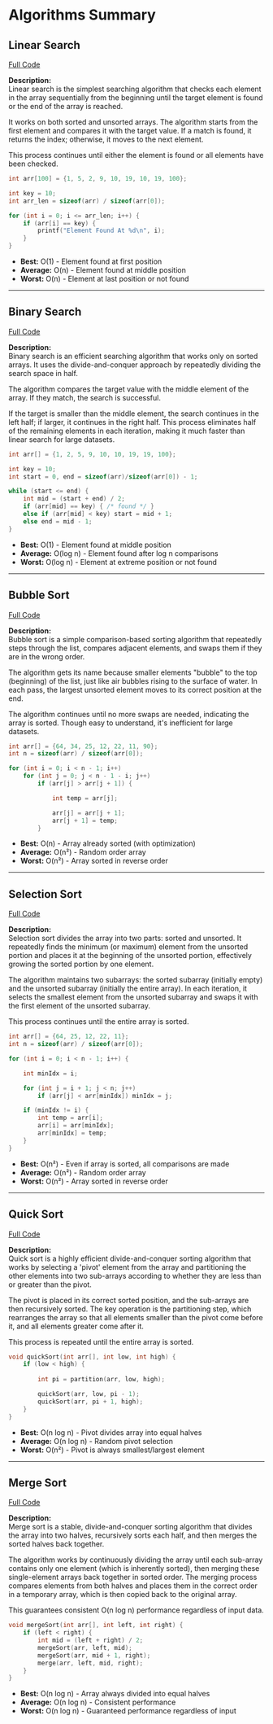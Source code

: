 # Algorithms Summary

## Linear Search

[Full Code](LinearSearch.cpp)

**Description:**  
Linear search is the simplest searching algorithm that checks each element in the array sequentially from the beginning until the target element is found or the end of the array is reached.

It works on both sorted and unsorted arrays. The algorithm starts from the first element and compares it with the target value. If a match is found, it returns the index; otherwise, it moves to the next element.

This process continues until either the element is found or all elements have been checked.

```c
int arr[100] = {1, 5, 2, 9, 10, 19, 10, 19, 100};

int key = 10;
int arr_len = sizeof(arr) / sizeof(arr[0]);

for (int i = 0; i <= arr_len; i++) {
    if (arr[i] == key) {
        printf("Element Found At %d\n", i);
    }
}
```

- **Best:** O(1) - Element found at first position  
- **Average:** O(n) - Element found at middle position  
- **Worst:** O(n) - Element at last position or not found  

---

## Binary Search

[Full Code](BinarySearch.cpp)

**Description:**  
Binary search is an efficient searching algorithm that works only on sorted arrays. It uses the divide-and-conquer approach by repeatedly dividing the search space in half.

The algorithm compares the target value with the middle element of the array. If they match, the search is successful.

If the target is smaller than the middle element, the search continues in the left half; if larger, it continues in the right half. This process eliminates half of the remaining elements in each iteration, making it much faster than linear search for large datasets.

```c
int arr[] = {1, 2, 5, 9, 10, 10, 19, 19, 100};

int key = 10;
int start = 0, end = sizeof(arr)/sizeof(arr[0]) - 1;

while (start <= end) {
    int mid = (start + end) / 2;
    if (arr[mid] == key) { /* found */ }
    else if (arr[mid] < key) start = mid + 1;
    else end = mid - 1;
}
```

- **Best:** O(1) - Element found at middle position  
- **Average:** O(log n) - Element found after log n comparisons  
- **Worst:** O(log n) - Element at extreme position or not found  

---

## Bubble Sort

[Full Code](BubbleSort.cpp)

**Description:**  
Bubble sort is a simple comparison-based sorting algorithm that repeatedly steps through the list, compares adjacent elements, and swaps them if they are in the wrong order.

The algorithm gets its name because smaller elements "bubble" to the top (beginning) of the list, just like air bubbles rising to the surface of water. In each pass, the largest unsorted element moves to its correct position at the end.

The algorithm continues until no more swaps are needed, indicating the array is sorted. Though easy to understand, it's inefficient for large datasets.

```c
int arr[] = {64, 34, 25, 12, 22, 11, 90};
int n = sizeof(arr) / sizeof(arr[0]);

for (int i = 0; i < n - 1; i++)
    for (int j = 0; j < n - 1 - i; j++)
        if (arr[j] > arr[j + 1]) {

            int temp = arr[j];

            arr[j] = arr[j + 1];
            arr[j + 1] = temp;
        }
```

- **Best:** O(n) - Array already sorted (with optimization)  
- **Average:** O(n²) - Random order array  
- **Worst:** O(n²) - Array sorted in reverse order  

---

## Selection Sort

[Full Code](SelectionSort.cpp)

**Description:**  
Selection sort divides the array into two parts: sorted and unsorted. It repeatedly finds the minimum (or maximum) element from the unsorted portion and places it at the beginning of the unsorted portion, effectively growing the sorted portion by one element.

The algorithm maintains two subarrays: the sorted subarray (initially empty) and the unsorted subarray (initially the entire array). In each iteration, it selects the smallest element from the unsorted subarray and swaps it with the first element of the unsorted subarray.

This process continues until the entire array is sorted.

```c
int arr[] = {64, 25, 12, 22, 11};
int n = sizeof(arr) / sizeof(arr[0]);

for (int i = 0; i < n - 1; i++) {

    int minIdx = i;

    for (int j = i + 1; j < n; j++)
        if (arr[j] < arr[minIdx]) minIdx = j;

    if (minIdx != i) {
        int temp = arr[i];
        arr[i] = arr[minIdx];
        arr[minIdx] = temp;
    }
}
```

- **Best:** O(n²) - Even if array is sorted, all comparisons are made  
- **Average:** O(n²) - Random order array  
- **Worst:** O(n²) - Array sorted in reverse order  

---

## Quick Sort

[Full Code](QuicSort.cpp)

**Description:**  
Quick sort is a highly efficient divide-and-conquer sorting algorithm that works by selecting a 'pivot' element from the array and partitioning the other elements into two sub-arrays according to whether they are less than or greater than the pivot.

The pivot is placed in its correct sorted position, and the sub-arrays are then recursively sorted. The key operation is the partitioning step, which rearranges the array so that all elements smaller than the pivot come before it, and all elements greater come after it.

This process is repeated until the entire array is sorted.

```c
void quickSort(int arr[], int low, int high) {
    if (low < high) {
        
        int pi = partition(arr, low, high);

        quickSort(arr, low, pi - 1);
        quickSort(arr, pi + 1, high);
    }
}
```

- **Best:** O(n log n) - Pivot divides array into equal halves  
- **Average:** O(n log n) - Random pivot selection  
- **Worst:** O(n²) - Pivot is always smallest/largest element  

---

## Merge Sort

[Full Code](MergeSort.cpp)

**Description:**  
Merge sort is a stable, divide-and-conquer sorting algorithm that divides the array into two halves, recursively sorts each half, and then merges the sorted halves back together.

The algorithm works by continuously dividing the array until each sub-array contains only one element (which is inherently sorted), then merging these single-element arrays back together in sorted order. The merging process compares elements from both halves and places them in the correct order in a temporary array, which is then copied back to the original array.

This guarantees consistent O(n log n) performance regardless of input data.

```c
void mergeSort(int arr[], int left, int right) {
    if (left < right) {
        int mid = (left + right) / 2;
        mergeSort(arr, left, mid);
        mergeSort(arr, mid + 1, right);
        merge(arr, left, mid, right);
    }
}
```

- **Best:** O(n log n) - Array always divided into equal halves  
- **Average:** O(n log n) - Consistent performance  
- **Worst:** O(n log n) - Guaranteed performance regardless of input
